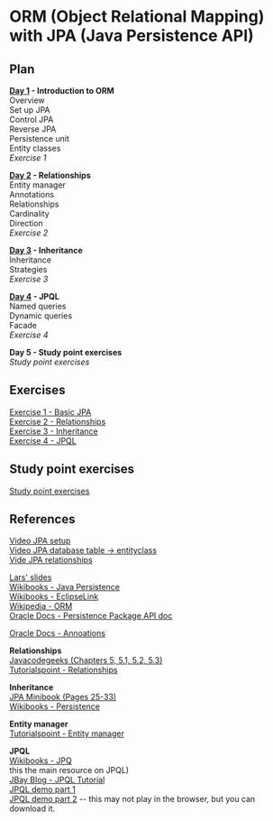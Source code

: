 # ORM (Object Relational Mapping) with JPA (Java Persistence API)

## Plan

**[Day 1](Day1) - Introduction to ORM**<br>
Overview<br>
Set up JPA<br>
Control JPA<br>
Reverse JPA<br>
Persistence unit<br>
Entity classes<br>
*Exercise 1*<br>

**[Day 2](Day2) - Relationships**<br>
Entity manager<br>
Annotations<br>
Relationships<br>
Cardinality<br>
Direction<br>
*Exercise 2*<br>

**[Day 3](Day3) - Inheritance**<br>
Inheritance<br>
Strategies<br>
*Exercise 3*<br>

**[Day 4](Day4) - JPQL**<br>
Named queries<br>
Dynamic queries<br>
Facade<br>
*Exercise 4*<br>

**Day 5 - Study point exercises**<br>
*Study point exercises*

## Exercises
[Exercise 1 - Basic JPA](https://docs.google.com/document/d/1CB9LYW6uzFy6ibe7fLSHGI_5Ymx6kzdSdARNtsNO0ME/edit?usp=sharing)<br>
[Exercise 2 - Relationships](https://docs.google.com/document/d/1Juic12T0bjb2sf-9dTuxrKXa1l5QA6ak-wTTINlK4dY/edit?usp=sharing)<br>
[Exercise 3 - Inheritance](https://docs.google.com/document/d/1IiTDPL4wDW_0S8sWAHxH_ijYu9SyB6xzyql7aRnTomI/edit?usp=sharing)<br>
[Exercise 4 - JPQL](https://docs.google.com/document/d/18QeY8y6yz0JVo39gQfQ22InDUHtBN29ViFao5s4tQPc/edit?usp=sharing)

## Study point exercises
[Study point exercises](https://docs.google.com/document/d/1BKihRmnhl18P5GCzSlO3UnDlUBm5fEaLUalaiTTxev4/edit?usp=sharing)

## References
[Video JPA setup](https://www.twitch.tv/videos/168683174)  
[Video JPA database table -> entityclass](https://www.twitch.tv/videos/168934609)  
[Vide JPA relationships](https://www.twitch.tv/videos/168939780)

[Lars' slides](learning-resources/ORM-intro.pdf)  
<a href="https://en.wikibooks.org/wiki/Java_Persistence" target="_blank">Wikibooks - Java Persistence</a><br>
<a href="https://en.wikibooks.org/wiki/Java_Persistence/EclipseLink" target="_blank">Wikibooks - EclipseLink</a><br>
<a href="https://en.wikipedia.org/wiki/Object-relational_mapping" target="_blank">Wikipedia - ORM</a><br>
<a href="https://docs.oracle.com/javaee/7/api/javax/persistence/package-summary.html" target="_blank">Oracle Docs - Persistence Package API doc</a><br>

<a href="http://www.oracle.com/technetwork/middleware/ias/toplink-jpa-annotations-096251.html#Basic" target="_blank">Oracle Docs - Annoations</a><br>

**Relationships**<br>
<a href="https://www.javacodegeeks.com/2015/02/jpa-tutorial.html" target="_blank">Javacodegeeks (Chapters 5, 5.1, 5.2, 5.3)</a><br>
<a href="https://www.tutorialspoint.com/jpa/jpa_entity_relationships.htm" target="_blank">Tutorialspoint - Relationships</a><br>

**Inheritance**<br>
<a href="https://www.javacodegeeks.com/minibook/jpa-minibook" target="_blank">JPA Minibook (Pages 25-33)</a><br>
<a href="https://en.wikibooks.org/wiki/Java_Persistence/Inheritance" target="_blank">Wikibooks - Persistence</a><br>

**Entity manager**<br>
<a href="https://www.tutorialspoint.com/jpa/jpa_entity_managers.htm" target="_blank">Tutorialspoint - Entity manager</a><br>

**JPQL**<br>
[Wikibooks - JPQ](https://en.wikibooks.org/wiki/Java_Persistence/JPQL)  
this the main resource on JPQL)  
[JBay Blog - JPQL Tutorial](http://blog.jbaysolutions.com/2014/10/16/jpa-2-tutorial-queries-on-the-model)  
[JPQL demo part 1](https://drive.google.com/open?id=0BwZfnBsxgR1jYXdqMjVTU3dGTDA)  
[JPQL demo part 2](https://drive.google.com/open?id=0BwZfnBsxgR1jVWlfd28zN2JYUm8) -- this may not play in the browser, but you can download it.
